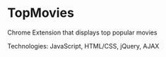 # TopMovies

Chrome Extension that displays top popular movies

Technologies:  JavaScript, HTML/CSS, jQuery, AJAX
